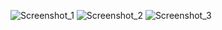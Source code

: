 
![Screenshot_1](https://user-images.githubusercontent.com/93448350/203161064-c2b73852-78b7-4753-9af5-b15c1113072f.jpg)
![Screenshot_2](https://user-images.githubusercontent.com/93448350/203161069-5508ebea-5546-4029-8653-35c2dbb0410f.jpg)
![Screenshot_3](https://user-images.githubusercontent.com/93448350/203161070-321fd10d-dc74-41c9-9481-9666c7ae5ba0.jpg)
